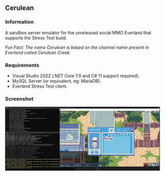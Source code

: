 ## Cerulean

### Information
A sandbox server emulator for the unreleased social MMO Everland that supports the Stress Test build.

*Fun Fact: The name Cerulean is based on the channel name present in Everland called Cerulean Creek.*

### Requirements
 * Visual Studio 2022 (.NET Core 7.0 and C# 11 support required).
 * MySQL Server (or equivalent, eg: MariaDB).
 * Everland Stress Test client.

### Screenshot
![Screenshot](screenshot.png)